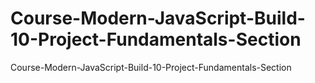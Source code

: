 # Course-Modern-JavaScript-Build-10-Project-Fundamentals-Section
Course-Modern-JavaScript-Build-10-Project-Fundamentals-Section
